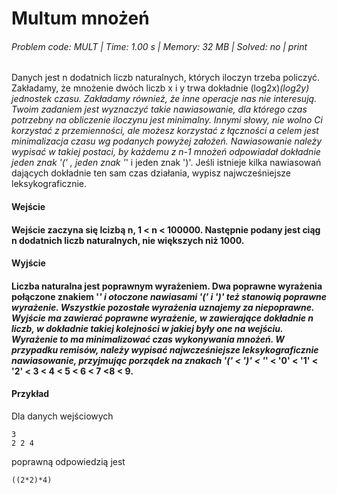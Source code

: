 # Multum mnożeń
###### Problem code: MULT \| Time: 1.00 s \| Memory: 32 MB \| Solved: no \| print

Danych jest n dodatnich liczb naturalnych, których iloczyn trzeba policzyć. Zakładamy, że mnożenie dwóch liczb x i y trwa dokładnie (log2x)*(log2y) jednostek czasu. Zakładamy również, że inne operacje nas nie interesują. Twoim zadaniem jest wyznaczyć takie nawiasowanie, dla którego czas potrzebny na obliczenie iloczynu jest minimalny. Innymi słowy, nie wolno Ci korzystać z przemienności, ale możesz korzystać z łączności a celem jest minimalizacja czasu wg podanych powyżej założeń. Nawiasowanie należy wypisać w takiej postaci, by każdemu z n-1 mnożeń odpowiadał dokładnie jeden znak '(' , jeden znak '*' i jeden znak ')'. Jeśli istnieje kilka nawiasowań dających dokładnie ten sam czas działania, wypisz najwcześniejsze leksykograficznie.

#### Wejście
#### Wejście zaczyna się lcizbą n, 1 < n < 100000. Następnie podany jest ciąg n dodatnich liczb naturalnych, nie większych niż 1000.

#### Wyjście
#### Liczba naturalna jest poprawnym wyrażeniem. Dwa poprawne wyrażenia połączone znakiem '*' i otoczone nawiasami '(' i ')' też stanowią poprawne wyrażenie. Wszystkie pozostałe wyrażenia uznajemy za niepoprawne. Wyjście ma zawierać poprawne wyrażenie, w zawierające dokładnie n liczb, w dokładnie takiej kolejności w jakiej były one na wejściu. Wyrażenie to ma minimalizować czas wykonywania mnożeń. W przypadku remisów, należy wypisać najwcześniejsze leksykograficznie nawiasowanie, przyjmując porządek na znakach '(' < ')' < '*' < '0' < '1' < '2' < 3 < 4 < 5 < 6 < 7 <8 < 9.

#### Przykład
Dla danych wejściowych

```
3
2 2 4
```
poprawną odpowiedzią jest
```
((2*2)*4)
```
